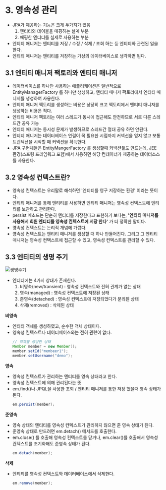 # **3. 영속성 관리**

-   JPA가 제공하는 기능은 크게 두가지가 있음
    1. 엔티티와 테이블을 매핑하는 설계 부분
    2. 매핑한 엔티티를 실제로 사용하는 부분
-   엔티티 매니저는 엔티티를 저장 / 수정 / 삭제 / 조회 하는 등 엔티티와 관련된 일을 한다.
-   엔티티 매니저는 엔티티를 저장하는 가상의 데이터베이스로 생각하면 된다.

## **3.1 엔티티 매니저 팩토리와 엔티티 매니저**

-   데이터베이스를 하나만 사용하는 애플리케이션은 일반적으로 EntityManagerFactory 를 하나만 생성하고, 엔티티 매니저 팩토리에서 엔티티 매니저를 생성하여 사용한다.
-   엔티티 매니저 팩토리를 생성하는 비용은 상당히 크고 팩토리에서 엔티티 매니저를 생성하는 비용은 적다.
-   엔티티 매니저 팩토리는 여러 스레드가 동시에 접근해도 안전하므로 서로 다른 스레드간 공유 가능
-   엔티티 매니저는 동시성 문제가 발생하므로 스레드간 절대 공유 하면 안된다.
-   엔티티 매니저는 데이터베이스 연결이 꼭 필요한 시점까지 커넥션을 얻지 않고 보통 트랜잭션을 시작할 때 커넥션을 획득한다.
-   JPA 구현체들은 EntityMangerFactory 를 생성할때 커넥션풀도 만드는데, JEE 환경(스프링 프레임워크 포함)에서 사용하면 해당 컨테이너가 제공하는 데이터소스를 사용한다.

## **3.2 영속성 컨텍스트란?**

-   영속성 컨텍스트는 우리말로 해석하면 '엔티티를 영구 저장하는 환경' 이라는 뜻이다.
-   엔티티 매니저를 통해 엔티티를 사용하면 엔티티 매니저는 영속성 컨텍스트에 엔티티를 보관하고 관리한다.
-   persist 메소드는 단순히 엔티티를 저장한다고 표현하기 보다는, **'엔티티 매니저를 사용해서 회원 엔티티를 영속성 컨텍스트에 저장 한다'** 가 더 정확한 말이다.
-   영속성 컨텍스트는 논리적 개념에 가깝다.
-   영속성 컨텍스트는 엔티티 매니저를 생성할 때 하나 만들어진다. 그리고 그 엔티티 매니저는 영속성 컨택스트에 접근할 수 있고, 영속성 컨텍스트를 관리할 수 있다.

## **3.3 엔티티의 생명 주기**

![생명주기](https://lh3.googleusercontent.com/iXRwZ_0Drs_I7kHbiz2gkPkvycIs8diRT-HPW0S-SvxzU1Z-skl7SaIqqrRgYsmSn5xZ8hzD19MwLye44PvR-XHicn3b4fIg7jD1euTl8JJOP_Jv0u-8KR8PLwxKCbEEPQ5zcwslkYJ0cQWYKzgdKtBtdB9YWz3Vfk_yQjafh9krS_zvJoeEVHP9IlL-KlkRhLuTZ9gsyyX6NRMlyLP-U46viOpx8WOP5fS0dunLCoY-ATMnm_IowSk3EXISlwiye3_bnTcBVUDFRa2bVuFyi_k5wv0zqi6Rc2H_EkhDW1X2Smx392lsC5ZHOVIzg8VGKIl0ZTI8wgnW1_313JvqMe-3T97FXaZsGGcntB8R103hr9YROCPywejpdZL3rWeeXr0p860is0MwV2JPXYQP5SPBSv7tVkkaN51NhCx6Lonm9KEzZ3U9PJcpFLfsHOb2WDOxmYoB-75h0jKmS_ugrw_oNI8kLxw40kK8KA18SjZCPr5lNMznS2JxQR5PMJZIFbiYUvQq5_9o01qHM5dVUsBbuGfBDHmMfwgPabGOgDRY-8YcjUrGzE0VUwa-lgyILGbgL5JSV7ZiupaHFA4514sA7sFCQUQxIUObRBF2MxL88v-oS92wbXhJeBBKwG8GPBwTZ0bxVB-e7Qgkeb0GjMdOZ-Z7w19XEtX5JW2RB0UVVF-Y2wADfVhkuXStgqs=w779-h630-no?authuser=0)

-   엔티티에는 4가지 상태가 존재한다.
    1. 비영속(new/transient) : 영속성 컨텍스트와 전혀 관계가 없는 상태
    2. 영속(managed) : 영속성 컨텍스트에 저장된 상태
    3. 준영속(detached) : 영속성 컨텍스트에 저장되었다가 분리된 상태
    4. 삭제(removed) : 삭제된 상태

**비영속**

-   엔티티 객체를 생성하였고, 순수한 객체 상태이다.
-   영속성 컨텍스트나 데이터베이스와는 전혀 관련이 없다.
    ```java
    // 객체를 생성한 상태
    Member member = new Member();
    member.setId("membeer1");
    member.setUsername("demo");
    ```

**영속**

-   영속성 컨텍스트가 관리하는 엔티티를 영속 상태라고 한다.
-   영속성 컨텍스트에 의해 관리된다는 뜻
-   em.find()나 JPQL을 사용한 조회 / 엔티티 매니저를 통한 저장 했을때 영속 상태가 된다.
    ```java
    em.persist(member);
    ```

**준영속**

-   영속 상태의 엔티티를 영속성 컨텍스트가 관리하지 않으면 준 영속 상태가 된다.
-   준영속 상태로 만드려면 em.detach() 메서드를 호출한다.
-   em.close() 를 호출해 영속성 컨텍스트를 닫거나, em.clear()를 호출해서 영속성 컨텍스트를 초기화해도 준영속 상태가 된다.
    ```java
    em.detach(member);
    ```

**삭제**

-   엔티티를 영속성 컨텍스트와 데이터베이스에서 삭제한다.
    ```java
    em.remove(member);
    ```

